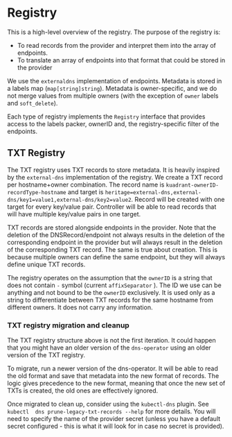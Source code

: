 # Registry 
This is a high-level overview of the registry. 
The purpose of the registry is: 
- To read records from the provider and interpret them into the array of endpoints. 
- To translate an array of endpoints into that format that could be stored in the provider 

We use the `externaldns` implementation of endpoints. Metadata is stored in a labels map (`map[string]string`). Metadata is owner-specific, and we do not merge values from multiple owners (with the exception of `owner` labels and `soft_delete`). 


Each type of registry implements the `Registry` interface that provides access to the labels packer, ownerID and, the registry-specific filter of the endpoints. 

## TXT Registry
The TXT registry uses TXT records to store metadata. It is heavily inspired by the `external-dns` implementation of the registry. We create a TXT record per hostname+owner combination. 
The record name is `kuadrant-ownerID-recordType-hostname` and target is `heritage=external-dns,external-dns/key1=value1,external-dns/key2=value2`. 
Record will be created with one target for every key/value pair. 
Controller will be able to read records that will have multiple key/value pairs in one target.

TXT records are stored alongside endpoints in the provider. Note that the deletion of the DNSRecord/endpoint not always results in the deletion of the corresponding endpoint in the provider but will always result in the deletion of the corresponding TXT record. The same is true about creation. This is because multiple owners can define the same endpoint, but they will always define unique TXT records. 

The registry operates on the assumption that the `ownerID` is a string that does not contain `-` symbol (current `affixSeparator` ). The ID we use can be anything and not bound to be the `ownerID` exclusively. It is used only as a string to differentiate between TXT records for the same hostname from different owners. It does not carry any information. 

### TXT registry migration and cleanup
The TXT registry structure above is not the first iteration. It could happen that you might have an older version of the `dns-operator` using an older version of the TXT registry. 

To migrate, run a newer version of the dns-operator. It will be able to read the old format and save that metadata into the new format of records. The logic gives precedence to the new format, meaning that once the new set of TXTs is created, the old ones are effectively ignored. 

Once migrated to clean up, consider using the `kubectl-dns` plugin. See `kubectl  dns prune-legacy-txt-records --help` for more details. You will need to specify the name of the provider secret (unless you have a default secret configured - this is what it will look for in case no secret is provided). 